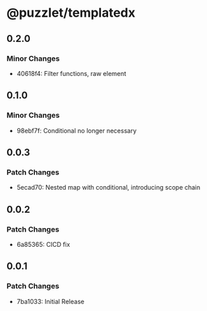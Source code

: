 # @puzzlet/templatedx

## 0.2.0

### Minor Changes

- 40618f4: Filter functions, raw element

## 0.1.0

### Minor Changes

- 98ebf7f: Conditional no longer necessary

## 0.0.3

### Patch Changes

- 5ecad70: Nested map with conditional, introducing scope chain

## 0.0.2

### Patch Changes

- 6a85365: CICD fix

## 0.0.1

### Patch Changes

- 7ba1033: Initial Release

